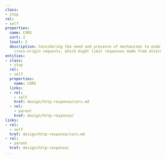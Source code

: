 ```yaml
---
class:
- stop
rel:
- self
properties:
  name: CORS
  sort: 2
  level: 2
  description: Considering the need and presence of mechanisms to enable client-side
    cross-origin requests, which might limit responses made from alternate domains.
entities:
- class:
  - stop
  rel:
  - self
  properties:
    name: CORS
  links:
  - rel:
    - self
    href: design/http-response/cors.md
  - rel:
    - parent
    href: design/http-response/
links:
- rel:
  - self
  href: design/http-response/cors.md
- rel:
  - parent
  href: design/http-response/
...
```

